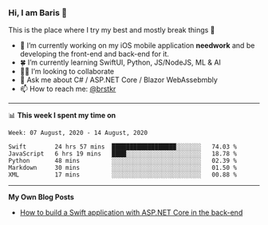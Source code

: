 ### Hi, I am Baris 👋

This is the place where I try my best and mostly break things :rofl:


- 🔭  I’m currently working on my iOS mobile application **needwork** and be developing the front-end and back-end for it.
- 🍀  I’m currently learning SwiftUI, Python, JS/NodeJS, ML & AI
- ✌🏻  I’m looking to collaborate
- 💬  Ask me about C# / ASP.NET Core / Blazor WebAssebmbly
- 📫  How to reach me: [@brstkr](https://brstkr.com/contact.html)

---------

📊 **This week I spent my time on**
<!--START_SECTION:waka-->
```text
Week: 07 August, 2020 - 14 August, 2020

Swift        24 hrs 57 mins  ██████████████████░░░░░░░   74.03 % 
JavaScript   6 hrs 19 mins   ████░░░░░░░░░░░░░░░░░░░░░   18.78 % 
Python       48 mins         ░░░░░░░░░░░░░░░░░░░░░░░░░   02.39 % 
Markdown     30 mins         ░░░░░░░░░░░░░░░░░░░░░░░░░   01.50 % 
XML          17 mins         ░░░░░░░░░░░░░░░░░░░░░░░░░   00.88 %
```
<!--END_SECTION:waka-->

---------

**My Own Blog Posts**
 - [How to build a Swift application with ASP.NET Core in the back-end](https://medium.com/@brstkr3/how-to-connect-your-swift-application-to-an-asp-net-core-back-end-cc0ab9a4fba8)
